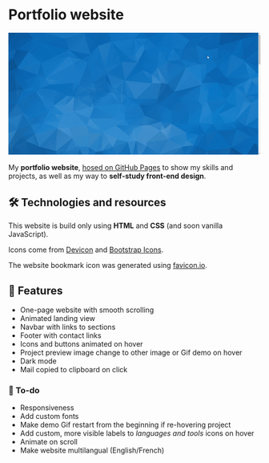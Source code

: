 # Portfolio website

![Portfolio website demo](/assets/portfolio-demo.gif)

My **portfolio website**, [hosed on GitHub Pages](https://stormlbn.github.io/) to show my skills and projects, as well as my way to **self-study front-end design**.

## 🛠️ Technologies and resources

This website is build only using **HTML** and **CSS** (and soon vanilla JavaScript).

Icons come from [Devicon](https://devicon.dev/) and [Bootstrap Icons](https://icons.getbootstrap.com/).

The website bookmark icon was generated using [favicon.io](https://favicon.io/).

## 🌟 Features

- One-page website with smooth scrolling
- Animated landing view
- Navbar with links to sections
- Footer with contact links
- Icons and buttons animated on hover
- Project preview image change to other image or Gif demo on hover
- Dark mode
- Mail copied to clipboard on click

### 📝 To-do
- Responsiveness
- Add custom fonts
- Make demo Gif restart from the beginning if re-hovering project
- Add custom, more visible labels to *languages and tools* icons on hover
- Animate on scroll
- Make website multilangual (English/French)